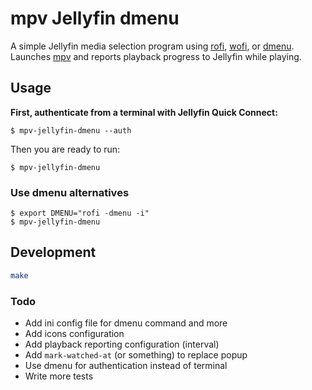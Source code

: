 # mpv Jellyfin dmenu

A simple Jellyfin media selection program using [rofi], [wofi], or
[dmenu]. Launches [mpv] and reports playback progress to Jellyfin while playing.

## Usage

**First, authenticate from a terminal with Jellyfin Quick Connect:**

```console
$ mpv-jellyfin-dmenu --auth
```

Then you are ready to run:

```console
$ mpv-jellyfin-dmenu
```

### Use dmenu alternatives

```console
$ export DMENU="rofi -dmenu -i"
$ mpv-jellyfin-dmenu
```

[mpv]: https://mpv.io/
[dmenu]: https://tools.suckless.org/dmenu
[rofi]: https://davatorium.github.io/rofi
[wofi]: https://hg.sr.ht/~scoopta/wofi

## Development

```sh
make
```

### Todo

- Add ini config file for dmenu command and more
- Add icons configuration
- Add playback reporting configuration (interval)
- Add `mark-watched-at` (or something) to replace popup
- Use dmenu for authentication instead of terminal
- Write more tests
